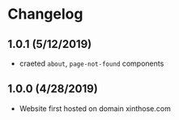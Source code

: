 # Changelog

## 1.0.1 (5/12/2019)

- craeted `about`, `page-not-found` components

## 1.0.0 (4/28/2019)

- Website first hosted on domain xinthose.com